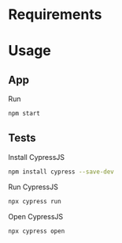 # Requirements

# Usage

## App

Run
```bash
npm start
```

## Tests

Install CypressJS
```bash
npm install cypress --save-dev
```

Run CypressJS
```bash
npx cypress run
```

Open CypressJS
```bash
npx cypress open
```